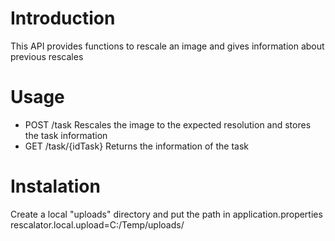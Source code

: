 # Introduction
This API provides functions to rescale an image and gives information about previous rescales

<a name="Usage"></a>
# Usage

* POST /task	Rescales the image to the expected resolution and stores the task information
* GET /task/{idTask} Returns the information of the task

# Instalation

Create a local "uploads" directory and put the path in application.properties
rescalator.local.upload=C:/Temp/uploads/


